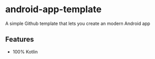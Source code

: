 # android-app-template

A simple Github template that lets you create an modern Android app

## Features
* 100% Kotlin
